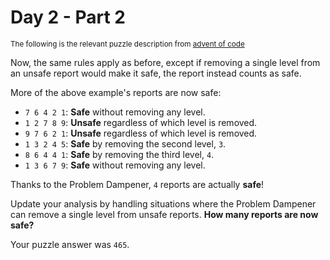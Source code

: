 # Day 2 - Part 2
<sub>The following is the relevant puzzle description from [advent of code](https://adventofcode.com/2024/day/2)</sub>

Now, the same rules apply as before, except if removing a single level from an unsafe report would make it safe, the report instead counts as safe.

More of the above example's reports are now safe:

- `7 6 4 2 1`: **Safe** without removing any level.
- `1 2 7 8 9`: **Unsafe** regardless of which level is removed.
- `9 7 6 2 1`: **Unsafe** regardless of which level is removed.
- `1 3 2 4 5`: **Safe** by removing the second level, `3`.
- `8 6 4 4 1`: **Safe** by removing the third level, `4`.
- `1 3 6 7 9`: **Safe** without removing any level.

Thanks to the Problem Dampener, `4` reports are actually **safe**!

Update your analysis by handling situations where the Problem Dampener can remove a single level from unsafe reports. **How many reports are now safe?**

Your puzzle answer was `465`.